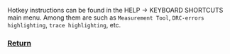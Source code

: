 Hotkey instructions can be found in the HELP -> KEYBOARD SHORTCUTS main menu. Among them are such as `Measurement Tool`, `DRC-errors highlighting`, `trace highlighting`, etc.

### [Return](How_to.md)
